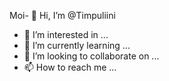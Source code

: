Moi- 👋 Hi, I’m @Timpuliini
- 👀 I’m interested in ...
- 🌱 I’m currently learning ...
- 💞️ I’m looking to collaborate on ...
- 📫 How to reach me ...

<!---
Timpuliini/Timpuliini is a ✨ special ✨ repository because its `README.md` (this file) appears on your GitHub profile.
You can click the Preview link to take a look at your changes.
--->
